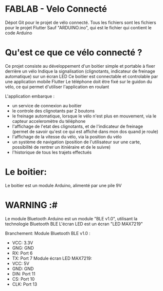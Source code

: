 # FABLAB - Velo Connecté

Dépot Git pour le projet de vélo connecté. 
Tous les fichiers sont les fichiers pour le projet Flutter
Sauf "ARDUINO.ino", qui est le fichier qui contient le code Arduino

# Qu'est ce que ce vélo connecté ?

Ce projet consiste au développement d'un boitier simple et portable à fixer derrière un vélo
Indique la signalisation (clignotants, indicateur de freinage automatique) sur un écran LED
Ce boitier est connectable et controlable par une application mobile Flutter
Le téléphone doit être fixé sur le guidon du vélo, ce qui permet d'utiliser l'application en roulant

L'application embarque :
- un service de connexion au boitier
- le controle des clignotants par 2 boutons
- le freinage automatique, lorsque le vélo n'est plus en mouvement, via le capteur acceleromètre du téléphone
- l'affichage de l'etat des clignotants, et de l'indicateur de freinage (permet de savoir qu'est ce qui est affiché dans mon dos quand je roule)
- l'affichage de la vitesse du vélo, via la position du vélo
- un système de navigation (position de l'utilisateur sur une carte, possibilité de rentrer un itiniéraire et de le suivre)
- l'historique de tous les trajets effectués

# Le boitier:
Le boitier est un module Arduino, alimenté par une pile 9V
# WARNING :#
Le module Bluetooth Arduino est un module "BLE v1.0", utilisant la technologie Bluetooth BLE
L'écran LED est un écran "LED MAX7219"

Branchement:
Module Bluetooth BLE v1.0 : 
  - VCC: 3.3V
  - GNG: GND
  - RX: Port 6
  - TX: Port 7
Module écran LED MAX7219:
  - VCC: 5V
  - GND: GND
  - DIN: Port 11
  - CS: Port 10
  - CLK: Port 13
